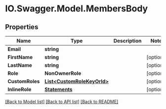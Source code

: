 # IO.Swagger.Model.MembersBody
## Properties

Name | Type | Description | Notes
------------ | ------------- | ------------- | -------------
**Email** | **string** |  | 
**FirstName** | **string** |  | [optional] 
**LastName** | **string** |  | [optional] 
**Role** | **NonOwnerRole** |  | [optional] 
**CustomRoles** | [**List&lt;CustomRoleKeyOrId&gt;**](CustomRoleKeyOrId.md) |  | [optional] 
**InlineRole** | [**Statements**](Statements.md) |  | [optional] 

[[Back to Model list]](../README.md#documentation-for-models) [[Back to API list]](../README.md#documentation-for-api-endpoints) [[Back to README]](../README.md)

